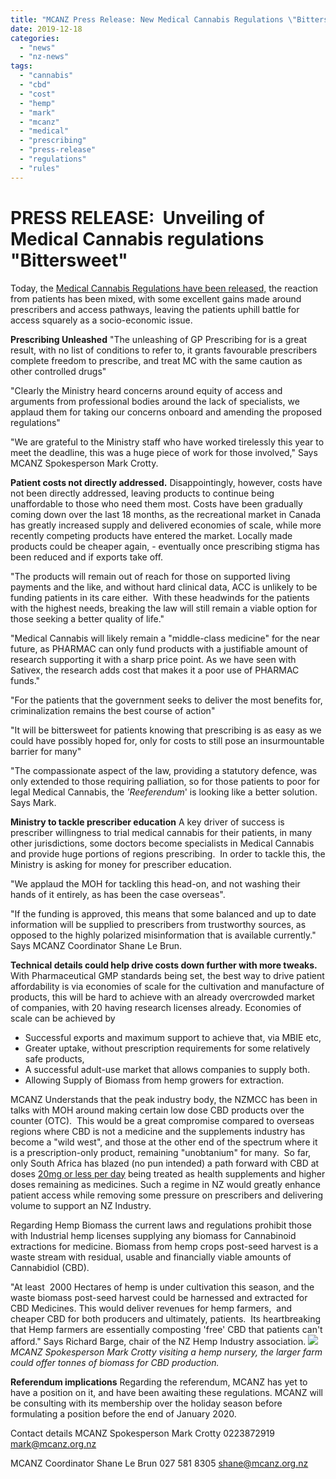 ```yaml
---
title: "MCANZ Press Release: New Medical Cannabis Regulations \"Bittersweet\""
date: 2019-12-18
categories: 
  - "news"
  - "nz-news"
tags: 
  - "cannabis"
  - "cbd"
  - "cost"
  - "hemp"
  - "mark"
  - "mcanz"
  - "medical"
  - "prescribing"
  - "press-release"
  - "regulations"
  - "rules"
---
```


# PRESS RELEASE:  Unveiling of Medical Cannabis regulations "Bittersweet"

Today, the [Medical Cannabis Regulations have been released,](https://www.health.govt.nz/system/files/documents/pages/misuse_of_drugs_medicinal_cannabis_regulations.pdf) the reaction from patients has been mixed, with some excellent gains made around prescribers and access pathways, leaving the patients uphill battle for access squarely as a socio-economic issue.

**Prescribing Unleashed** "The unleashing of GP Prescribing for is a great result, with no list of conditions to refer to, it grants favourable prescribers complete freedom to prescribe, and treat MC with the same caution as other controlled drugs"

"Clearly the Ministry heard concerns around equity of access and arguments from professional bodies around the lack of specialists, we applaud them for taking our concerns onboard and amending the proposed regulations"

"We are grateful to the Ministry staff who have worked tirelessly this year to meet the deadline, this was a huge piece of work for those involved," Says MCANZ Spokesperson Mark Crotty.

**Patient costs not directly addressed.** Disappointingly, however, costs have not been directly addressed, leaving products to continue being unaffordable to those who need them most. Costs have been gradually coming down over the last 18 months, as the recreational market in Canada has greatly increased supply and delivered economies of scale, while more recently competing products have entered the market. Locally made products could be cheaper again, - eventually once prescribing stigma has been reduced and if exports take off.

"The products will remain out of reach for those on supported living payments and the like, and without hard clinical data, ACC is unlikely to be funding patients in its care either.  With these headwinds for the patients with the highest needs, breaking the law will still remain a viable option for those seeking a better quality of life."

"Medical Cannabis will likely remain a "middle-class medicine" for the near future, as PHARMAC can only fund products with a justifiable amount of research supporting it with a sharp price point. As we have seen with Sativex, the research adds cost that makes it a poor use of PHARMAC funds."

"For the patients that the government seeks to deliver the most benefits for, criminalization remains the best course of action"

"It will be bittersweet for patients knowing that prescribing is as easy as we could have possibly hoped for, only for costs to still pose an insurmountable barrier for many"

"The compassionate aspect of the law, providing a statutory defence, was only extended to those requiring palliation, so for those patients to poor for legal Medical Cannabis, the _'Reeferendum_' is looking like a better solution. Says Mark.

**Ministry to tackle prescriber education** A key driver of success is prescriber willingness to trial medical cannabis for their patients, in many other jurisdictions, some doctors become specialists in Medical Cannabis and provide huge portions of regions prescribing.  In order to tackle this, the Ministry is asking for money for prescriber education.

"We applaud the MOH for tackling this head-on, and not washing their hands of it entirely, as has been the case overseas".

"If the funding is approved, this means that some balanced and up to date information will be supplied to prescribers from trustworthy sources, as opposed to the highly polarized misinformation that is available currently." Says MCANZ Coordinator Shane Le Brun.

**Technical details could help drive costs down further with more tweaks.** With Pharmaceutical GMP standards being set, the best way to drive patient affordability is via economies of scale for the cultivation and manufacture of products, this will be hard to achieve with an already overcrowded market of companies, with 20 having research licenses already. Economies of scale can be achieved by

- Successful exports and maximum support to achieve that, via MBIE etc,
- Greater uptake, without prescription requirements for some relatively safe products,
- A successful adult-use market that allows companies to supply both.
- Allowing Supply of Biomass from hemp growers for extraction.

MCANZ Understands that the peak industry body, the NZMCC has been in talks with MOH around making certain low dose CBD products over the counter (OTC).  This would be a great compromise compared to overseas regions where CBD is not a medicine and the supplements industry has become a "wild west", and those at the other end of the spectrum where it is a prescription-only product, remaining "unobtanium" for many.  So far, only South Africa has blazed (no pun intended) a path forward with CBD at doses [20mg or less per day](https://www.gov.za/sites/default/files/gcis_document/201905/42477rg10949gon756.pdf) being treated as health supplements and higher doses remaining as medicines. Such a regime in NZ would greatly enhance patient access while removing some pressure on prescribers and delivering volume to support an NZ Industry.

Regarding Hemp Biomass the current laws and regulations prohibit those with Industrial hemp licenses supplying any biomass for Cannabinoid extractions for medicine. Biomass from hemp crops post-seed harvest is a waste stream with residual, usable and financially viable amounts of Cannabidiol (CBD).

"At least  2000 Hectares of hemp is under cultivation this season, and the waste biomass post-seed harvest could be harnessed and extracted for CBD Medicines. This would deliver revenues for hemp farmers,  and cheaper CBD for both producers and ultimately, patients.  Its heartbreaking that Hemp farmers are essentially composting 'free' CBD that patients can't afford." Says Richard Barge, chair of the NZ Hemp Industry association. ![](https://mcanz.org.nz/wp-content/uploads/2022/04/31513792-5e11-4cb0-a403-4d3f131aa1b4.jpg) _MCANZ Spokesperson Mark Crotty visiting a hemp nursery, the larger farm could offer tonnes of biomass for CBD production._

**Referendum implications** Regarding the referendum, MCANZ has yet to have a position on it, and have been awaiting these regulations. MCANZ will be consulting with its membership over the holiday season before formulating a position before the end of January 2020.

Contact details MCANZ Spokesperson Mark Crotty 0223872919 mark@mcanz.org.nz

MCANZ Coordinator Shane Le Brun 027 581 8305 shane@mcanz.org.nz
